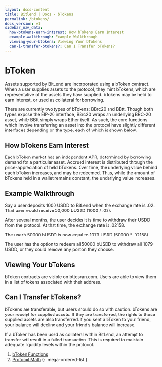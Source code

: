 ```yaml
---
layout: docs-content
title: Bitlend | Docs - bTokens
permalink: /btokens/
docs_version: v1
sidebar_nav_data:
  how-btokens-earn-interest: How bTokens Earn Interest
  example-walkthrough: Example Walkthrough
  viewing-your-btokens: Viewing Your bTokens
  can-i-transfer-btokens?: Can I Transfer bTokens?
---
```


# bToken

Assets supported by BitLend are incorporated using a bToken contract. When a user supplies assets to the protocol, they mint bTokens, which are representative of the assets they have supplied. bTokens may be held to earn interest, or used as collateral for borrowing.

There are currently two types of bTokens: BBrc20 and BBtt. Though both types expose the EIP-20 interface, BBrc20 wraps an underlying BRC-20 asset, while BBtt simply wraps Ether itself. As such, the core functions which involve transferring an asset into the protocol have slightly different interfaces depending on the type, each of which is shown below.

## How bTokens Earn Interest

Each bToken market has an independent APR, determined by borrowing demand for a particular asset. Accrued interest is distributed through the price-appreciation of held bTokens. Over time, the underlying value behind each bToken increases, and may be redeemed. Thus, while the amount of bTokens held in a wallet remains constant, the underlying value increases.

## Example Walkthrough

Say a user deposits 1000 USDD to BitLend when the exchange rate is .02. That user would receive 50,000 bUSDD (1000 / .02).

After several months, the user decides it is time to withdraw their USDD from the protocol. At that time, the exchange rate is .02158.

The user’s 50000 bUSDD is now equal to 1079 USDD (50000 \* .02158).

The user has the option to redeem all 50000 bUSDD to withdraw all 1079 USDD, or they could remove any portion they choose.

## Viewing Your bTokens

bToken contracts are visible on bttcscan.com. Users are able to view them in a list of tokens associated with their address.

## Can I Transfer bTokens?

bTokens are transferable, but users should do so with caution. bTokens are your receipt for supplied assets. If they are transferred, the rights to those supplied assets are also transferred. If you sent a bToken to your friend, your balance will decline and your friend’s balance will increase.

If a bToken has been used as collateral within BitLend, an attempt to transfer will result in a failed transaction. This is required to maintain adequate liquidity levels within the protocol.

1. [bToken Functions](/btokens/functions/)
2. [Protocol Math](/btokens/protocol-math/)
{: .mega-ordered-list }